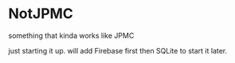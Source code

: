 # NotJPMC
something that kinda works like JPMC

just starting it up. will add Firebase first then SQLite to start it later.
